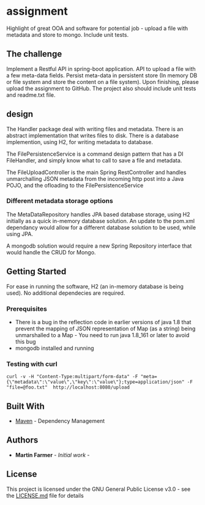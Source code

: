 # assignment
Highlight of great OOA and software for potential job - upload a file with metadata and store to mongo. Include unit tests.

## The challenge

Implement a Restful API in spring-boot application. API to upload a file with a few meta-data fields. Persist meta-data in persistent store (In memory DB or file system and store the content on a file system). Upon finishing, please upload the assignment to GitHub. The project also should include unit tests and readme.txt file.

## design

The Handler package deal with writing files and metadata. There is an abstract implementation that writes files to disk. There is a database implemention, using H2, for writing metadata to database.

The FilePersistenceService is a command design pattern that has a DI FileHandler, and simply know what to call to save a file and metadata.

The FileUploadController is the main Spring RestController and handles unmarchalling JSON metadata from the incoming http post into a Java POJO, and the ofloading to the FilePersistenceService

### Different metadata storage options

The MetaDataRepository handles JPA based database storage, using H2 initially as a quick in-memory database solution. An update to the pom.xml dependancy would allow for a different database solution to be used, while using JPA.

A mongodb solution would require a new Spring Repository interface that would handle the CRUD for Mongo.

## Getting Started

For ease in running the software, H2 (an in-memory database is being used). No additional dependecies are required.

### Prerequisites

- There is a bug in the reflection code in earlier versions of java 1.8 that prevent the mapping of JSON representation of Map (as a string) being unmarshalled to a Map - You need to run java 1.8_161 or later to avoid this bug
- mongodb installed and running

### Testing with curl
```
curl -v -H "Content-Type:multipart/form-data" -F "meta={\"metadata\":\"value\",\"key\":\"value\"};type=application/json" -F "file=@foo.txt"  http://localhost:8080/upload
```

## Built With

* [Maven](https://maven.apache.org/) - Dependency Management

## Authors

* **Martin Farmer** - *Initial work* -

## License

This project is licensed under the GNU General Public License v3.0 - see the [LICENSE.md](LICENSE.md) file for details
